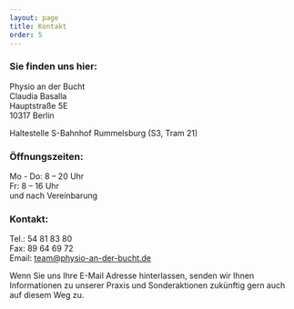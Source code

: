 ```yaml
---
layout: page
title: Kontakt
order: 5
---
```


### Sie finden uns hier:

Physio an der Bucht  
Claudia Basalla  
Hauptstraße 5E  
10317 Berlin  


Haltestelle S-Bahnhof Rummelsburg (S3, Tram 21)


### Öffnungszeiten:
Mo - Do: 8 – 20 Uhr  
Fr: 8 – 16 Uhr  
und nach Vereinbarung  


### Kontakt:
Tel.: 54 81 83 80  
Fax: 89 64 69 72  
Email: [team@physio-an-der-bucht.de](mailto:team@physio-an-der-bucht.de)

Wenn Sie uns Ihre E-Mail Adresse hinterlassen, senden wir Ihnen Informationen zu unserer Praxis und Sonderaktionen zukünftig gern auch auf diesem Weg zu.
